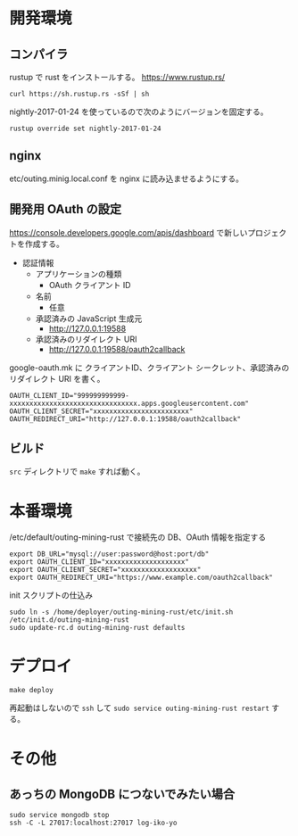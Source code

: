 # 開発環境

## コンパイラ

rustup で rust をインストールする。
https://www.rustup.rs/

```
curl https://sh.rustup.rs -sSf | sh
```

nightly-2017-01-24 を使っているので次のようにバージョンを固定する。

```
rustup override set nightly-2017-01-24
```

## nginx

etc/outing.minig.local.conf を nginx に読み込ませるようにする。


## 開発用 OAuth の設定

https://console.developers.google.com/apis/dashboard で新しいプロジェクトを作成する。

* 認証情報
  * アプリケーションの種類
    * OAuth クライアント ID
  * 名前
    * 任意
  * 承認済みの JavaScript 生成元
    * http://127.0.0.1:19588
  * 承認済みのリダイレクト URI
    * http://127.0.0.1:19588/oauth2callback

google-oauth.mk に クライアントID、クライアント シークレット、承認済みのリダイレクト URI を書く。

```
OAUTH_CLIENT_ID="999999999999-xxxxxxxxxxxxxxxxxxxxxxxxxxxxxxxx.apps.googleusercontent.com"
OAUTH_CLIENT_SECRET="xxxxxxxxxxxxxxxxxxxxxxxx"
OAUTH_REDIRECT_URI="http://127.0.0.1:19588/oauth2callback"
```

## ビルド

`src` ディレクトリで `make` すれば動く。


# 本番環境

/etc/default/outing-mining-rust
で接続先の DB、OAuth 情報を指定する

```
export DB_URL="mysql://user:password@host:port/db"
export OAUTH_CLIENT_ID="xxxxxxxxxxxxxxxxxxxx"
export OAUTH_CLIENT_SECRET="xxxxxxxxxxxxxxxxxxx"
export OAUTH_REDIRECT_URI="https://www.example.com/oauth2callback"
```

init スクリプトの仕込み

```
sudo ln -s /home/deployer/outing-mining-rust/etc/init.sh /etc/init.d/outing-mining-rust
sudo update-rc.d outing-mining-rust defaults
```

# デプロイ

```
make deploy
```

再起動はしないので `ssh` して `sudo service outing-mining-rust restart` する。


# その他

## あっちの MongoDB につないでみたい場合

```
sudo service mongodb stop
ssh -C -L 27017:localhost:27017 log-iko-yo
```
